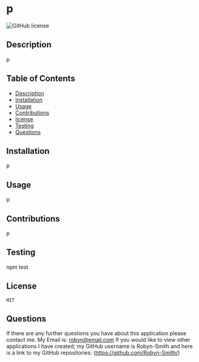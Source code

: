 # p
![GitHub license](https://img.shields.io/badge/license-MIT-blue.svg)

  ## Description
  p

  ## Table of Contents
  + [Description](#description)
  + [Installation](#installation)
  + [Usage](#usage)
  + [Contributions](#contributions)
  + [license](#license)
  + [Testing](#tests)
  + [Questions](#questions)


  ## Installation
  p


  ## Usage
  p


  ## Contributions
  p


  ## Testing
  npm test


  ## License 
    MIT


  ## Questions
  If there are any further questions you have about this application please contact me. 
  My Email is: robyn@email.com
  If you would like to view other applications I have created; my GitHub username is Robyn-Smith and here is a link to my GitHub repositories: (https://github.com/Robyn-Smith/)
